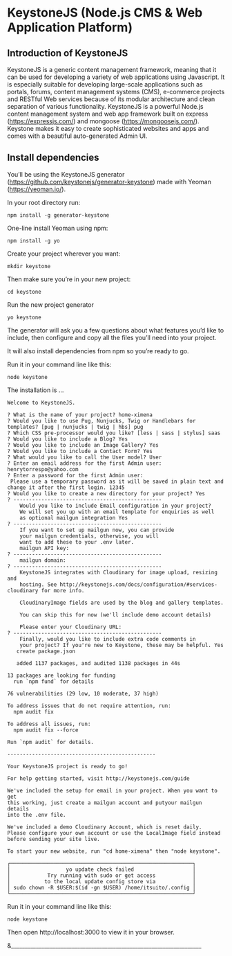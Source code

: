 # KeystoneJS (Node.js CMS & Web Application Platform)

## Introduction of KeystoneJS

KeystoneJS is a generic content management framework, meaning that it 
can be used for developing a variety of web applications using Javascript. 
It is especially suitable for developing large-scale applications such 
as portals, forums, content management systems (CMS), e-commerce projects 
and RESTful Web services because of its modular architecture and clean 
separation of various functionality. KeystoneJS is a powerful Node.js 
content management system and web app framework built on express (https://expressjs.com/) and 
mongoose (https://mongoosejs.com/). Keystone makes it easy to create sophisticated websites and 
apps and comes with a beautiful auto-generated Admin UI.

## Install dependencies

You’ll be using the KeystoneJS generator (https://github.com/keystonejs/generator-keystone) made with Yeoman
(https://yeoman.io/). 

In your root directory run:

```terminal
npm install -g generator-keystone
```

One-line install Yeoman using npm:

```terminal
npm install -g yo
```

Create your project wherever you want:

```terminal
mkdir keystone
```

Then make sure you’re in your new project:

```terminal
cd keystone
```

Run the new project generator

```terminal
yo keystone
```

The generator will ask you a few questions about what features you’d 
like to include, then configure and copy all the files you’ll need 
into your project.

It will also install dependencies from npm so you’re ready to go.

Run it in your command line like this:

```terminal
node keystone
```

The installation is ...

```terminal
Welcome to KeystoneJS.

? What is the name of your project? home-ximena
? Would you like to use Pug, Nunjucks, Twig or Handlebars for templates? [pug | nunjucks | twig | hbs] pug
? Which CSS pre-processor would you like? [less | sass | stylus] saas
? Would you like to include a Blog? Yes
? Would you like to include an Image Gallery? Yes
? Would you like to include a Contact Form? Yes
? What would you like to call the User model? User
? Enter an email address for the first Admin user: henrytorrespo@yahoo.com
? Enter a password for the first Admin user:
 Please use a temporary password as it will be saved in plain text and change it after the first login. 12345
? Would you like to create a new directory for your project? Yes
? ------------------------------------------------
    Would you like to include Email configuration in your project?
    We will set you up with an email template for enquiries as well
    as optional mailgun integration Yes
? ------------------------------------------------
    If you want to set up mailgun now, you can provide
    your mailgun credentials, otherwise, you will
    want to add these to your .env later.
    mailgun API key:
? ------------------------------------------------
    mailgun domain:
? ------------------------------------------------
    KeystoneJS integrates with Cloudinary for image upload, resizing and
    hosting. See http://keystonejs.com/docs/configuration/#services-cloudinary for more info.

    CloudinaryImage fields are used by the blog and gallery templates.

    You can skip this for now (we'll include demo account details)

    Please enter your Cloudinary URL:
? ------------------------------------------------
    Finally, would you like to include extra code comments in
    your project? If you're new to Keystone, these may be helpful. Yes
   create package.json
   
   added 1137 packages, and audited 1138 packages in 44s

13 packages are looking for funding
  run `npm fund` for details

76 vulnerabilities (29 low, 10 moderate, 37 high)

To address issues that do not require attention, run:
  npm audit fix

To address all issues, run:
  npm audit fix --force

Run `npm audit` for details.

------------------------------------------------

Your KeystoneJS project is ready to go!

For help getting started, visit http://keystonejs.com/guide

We've included the setup for email in your project. When you want to get 
this working, just create a mailgun account and putyour mailgun details 
into the .env file.

We've included a demo Cloudinary Account, which is reset daily.
Please configure your own account or use the LocalImage field instead
before sending your site live.

To start your new website, run "cd home-ximena" then "node keystone".

┌───────────────────────────────────────────────────────────┐
│                  yo update check failed                   │
│            Try running with sudo or get access            │
│           to the local update config store via            │
│ sudo chown -R $USER:$(id -gn $USER) /home/itsuito/.config │
└───────────────────────────────────────────────────────────┘

```

Run it in your command line like this:

```terminal
node keystone
```

Then open http://localhost:3000 to view it in your browser.


&_____________________________________________________________________
